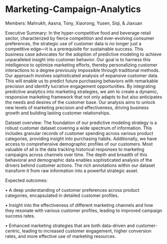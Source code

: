 # Marketing-Campaign-Analytics 

Members: Mahrukh, Aasna, Tony, Xiaorong, Yusen, Siqi, & Jiaxuan

Executive Summary:
In the hyper-competitive food and beverage retail sector, characterized by fierce competition and ever-evolving consumer preferences, the strategic use of customer data is no longer just a competitive edge—it is a prerequisite for sustainable success. This business case advocates for the adoption of predictive modeling to achieve unparalleled insight into customer behavior. Our goal is to harness this intelligence to optimize marketing efforts, thereby personalizing customer interactions to a degree previously impossible through traditional methods. Our approach involves sophisticated analysis of expansive customer data. This will enable us to predict future purchasing behaviors with remarkable precision and identify lucrative engagement opportunities. By integrating predictive analytics into marketing strategies, we aim to create a dynamic, responsive marketing framework that not only adapts to but also anticipates the needs and desires of the customer base. Our analysis aims to unlock new levels of marketing precision and effectiveness, driving business growth and building lasting customer relationships.

Dataset overview:
The foundation of our predictive modeling strategy is a robust customer dataset covering a wide spectrum of information. This includes granular records of customer spending across various product categories, providing insight into purchasing habits. Additionally, we have access to comprehensive demographic profiles of our customers. Most valuable of all is the data tracking historical responses to marketing campaigns across channels over time. The depth and breadth of this behavioral and demographic data enables sophisticated analysis of the drivers behind customer actions. The rich annotations within our dataset transform it from raw information into a powerful strategic asset.

Expected outcomes:

•	A deep understanding of customer preferences across product categories, encapsulated in detailed customer profiles.

•	Insight into the effectiveness of different marketing channels and how they resonate with various customer profiles, leading to improved campaign success rates.

•	Enhanced marketing strategies that are both data-driven and customer-centric, leading to increased customer engagement, higher conversion rates, and more effective use of marketing resources.
